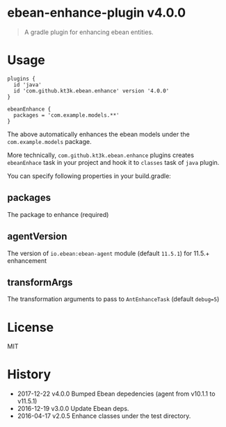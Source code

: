 # ebean-enhance-plugin v4.0.0

> A gradle plugin for enhancing ebean entities.

# Usage

```
plugins {
  id 'java'
  id 'com.github.kt3k.ebean.enhance' version '4.0.0'
}

ebeanEnhance {
  packages = 'com.example.models.**'
}
```

The above automatically enhances the ebean models under the `com.example.models` package.

More technically, `com.github.kt3k.ebean.enhance` plugins creates `ebeanEnhace` task in your project and hook it to `classes` task of `java` plugin.

You can specify following properties in your build.gradle:

## packages

The package to enhance (required)

## agentVersion

The version of `io.ebean:ebean-agent` module (default `11.5.1`) for 11.5.+ enhancement

## transformArgs

The transformation arguments to pass to `AntEnhanceTask` (default `debug=5`)

# License

MIT

# History

- 2017-12-22   v4.0.0   Bumped Ebean depedencies (agent from v10.1.1 to v11.5.1)
- 2016-12-19   v3.0.0   Update Ebean deps.
- 2016-04-17   v2.0.5   Enhance classes under the test directory.
